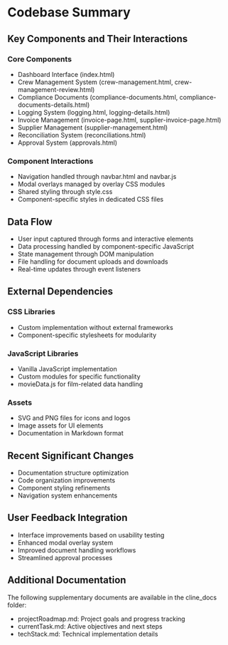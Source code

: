 # Codebase Summary

## Key Components and Their Interactions

### Core Components
- Dashboard Interface (index.html)
- Crew Management System (crew-management.html, crew-management-review.html)
- Compliance Documents (compliance-documents.html, compliance-documents-details.html)
- Logging System (logging.html, logging-details.html)
- Invoice Management (invoice-page.html, supplier-invoice-page.html)
- Supplier Management (supplier-management.html)
- Reconciliation System (reconciliations.html)
- Approval System (approvals.html)

### Component Interactions
- Navigation handled through navbar.html and navbar.js
- Modal overlays managed by overlay CSS modules
- Shared styling through style.css
- Component-specific styles in dedicated CSS files

## Data Flow
- User input captured through forms and interactive elements
- Data processing handled by component-specific JavaScript
- State management through DOM manipulation
- File handling for document uploads and downloads
- Real-time updates through event listeners

## External Dependencies
### CSS Libraries
- Custom implementation without external frameworks
- Component-specific stylesheets for modularity

### JavaScript Libraries
- Vanilla JavaScript implementation
- Custom modules for specific functionality
- movieData.js for film-related data handling

### Assets
- SVG and PNG files for icons and logos
- Image assets for UI elements
- Documentation in Markdown format

## Recent Significant Changes
- Documentation structure optimization
- Code organization improvements
- Component styling refinements
- Navigation system enhancements

## User Feedback Integration
- Interface improvements based on usability testing
- Enhanced modal overlay system
- Improved document handling workflows
- Streamlined approval processes

## Additional Documentation
The following supplementary documents are available in the cline_docs folder:
- projectRoadmap.md: Project goals and progress tracking
- currentTask.md: Active objectives and next steps
- techStack.md: Technical implementation details
